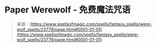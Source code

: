 <!--yml

category: 未分类

date: 2024-06-12 19:09:09

-->

# Paper Werewolf - 免费魔法咒语

> 来源：[https://www.spellsofmagic.com/spells/fantasy_spells/were-wolf_spells/23779/page.html#0001-01-01](https://www.spellsofmagic.com/spells/fantasy_spells/were-wolf_spells/23779/page.html#0001-01-01)
